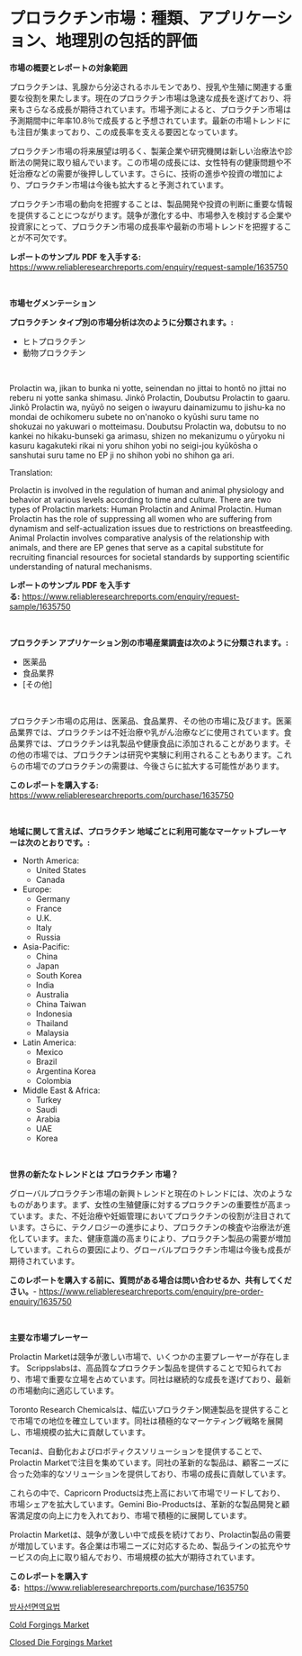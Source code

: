 <p><h1>プロラクチン市場：種類、アプリケーション、地理別の包括的評価</h1></p><p><strong>市場の概要とレポートの対象範囲</strong></p>
<p><p>プロラクチンは、乳腺から分泌されるホルモンであり、授乳や生殖に関連する重要な役割を果たします。現在のプロラクチン市場は急速な成長を遂げており、将来もさらなる成長が期待されています。市場予測によると、プロラクチン市場は予測期間中に年率10.8％で成長すると予想されています。最新の市場トレンドにも注目が集まっており、この成長率を支える要因となっています。</p><p>プロラクチン市場の将来展望は明るく、製薬企業や研究機関は新しい治療法や診断法の開発に取り組んでいます。この市場の成長には、女性特有の健康問題や不妊治療などの需要が後押ししています。さらに、技術の進歩や投資の増加により、プロラクチン市場は今後も拡大すると予測されています。</p><p>プロラクチン市場の動向を把握することは、製品開発や投資の判断に重要な情報を提供することにつながります。競争が激化する中、市場参入を検討する企業や投資家にとって、プロラクチン市場の成長率や最新の市場トレンドを把握することが不可欠です。</p></p>
<p><strong>レポートのサンプル PDF を入手する:</strong> <a href="https://www.reliableresearchreports.com/enquiry/request-sample/1635750">https://www.reliableresearchreports.com/enquiry/request-sample/1635750</a></p>
<p>&nbsp;</p>
<p><strong>市場セグメンテーション</strong></p>
<p><strong>プロラクチン タイプ別の市場分析は次のように分類されます。:</strong></p>
<p><ul><li>ヒトプロラクチン</li><li>動物プロラクチン</li></ul></p>
<p>&nbsp;</p>
<p><p>Prolactin wa, jikan to bunka ni yotte, seinendan no jittai to hontō no jittai no reberu ni yotte sanka shimasu. Jinkō Prolactin, Doubutsu Prolactin to gaaru. Jinkō Prolactin wa, nyūyō no seigen o iwayuru dainamizumu to jishu-ka no mondai de ochikomeru subete no on'nanoko o kyūshi suru tame no shokuzai no yakuwari o motteimasu. Doubutsu Prolactin wa, dobutsu to no kankei no hikaku-bunseki ga arimasu, shizen no mekanizumu o yūryoku ni kasuru kagakuteki rikai ni yoru shihon yobi no seigi-jou kyūkōsha o sanshutai suru tame no EP ji no shihon yobi no shihon ga ari.</p><p>Translation:</p><p>Prolactin is involved in the regulation of human and animal physiology and behavior at various levels according to time and culture. There are two types of Prolactin markets: Human Prolactin and Animal Prolactin. Human Prolactin has the role of suppressing all women who are suffering from dynamism and self-actualization issues due to restrictions on breastfeeding. Animal Prolactin involves comparative analysis of the relationship with animals, and there are EP genes that serve as a capital substitute for recruiting financial resources for societal standards by supporting scientific understanding of natural mechanisms.</p></p>
<p><strong>レポートのサンプル PDF を入手する:</strong>&nbsp;<a href="https://www.reliableresearchreports.com/enquiry/request-sample/1635750">https://www.reliableresearchreports.com/enquiry/request-sample/1635750</a></p>
<p>&nbsp;</p>
<p><strong> プロラクチン アプリケーション別の市場産業調査は次のように分類されます。:</strong></p>
<p><ul><li>医薬品</li><li>食品業界</li><li>[その他]</li></ul></p>
<p>&nbsp;</p>
<p><p>プロラクチン市場の応用は、医薬品、食品業界、その他の市場に及びます。医薬品業界では、プロラクチンは不妊治療や乳がん治療などに使用されています。食品業界では、プロラクチンは乳製品や健康食品に添加されることがあります。その他の市場では、プロラクチンは研究や実験に利用されることもあります。これらの市場でのプロラクチンの需要は、今後さらに拡大する可能性があります。</p></p>
<p><strong>このレポートを購入する:</strong>&nbsp; <a href="https://www.reliableresearchreports.com/purchase/1635750">https://www.reliableresearchreports.com/purchase/1635750</a></p>
<p>&nbsp;</p>
<p><strong>地域に関して言えば、プロラクチン 地域ごとに利用可能なマーケットプレーヤーは次のとおりです。:</strong></p>
<p><ul>
    <li>
        North America:
        <ul>
            <li>United States</li>
            <li>Canada</li>
        </ul>
    </li>
    <li>
        Europe:
        <ul>
            <li>Germany</li>
            <li>France</li>
            <li>U.K.</li>
            <li>Italy</li>
            <li>Russia</li>
        </ul>
    </li>
    <li>
        Asia-Pacific:
        <ul>
            <li>China</li>
            <li>Japan</li>
            <li>South Korea</li>
            <li>India</li>
            <li>Australia</li>
            <li>China Taiwan</li>
            <li>Indonesia</li>
            <li>Thailand</li>
            <li>Malaysia</li>
        </ul>
    </li>
    <li>
        Latin America:
        <ul>
            <li>Mexico</li>
            <li>Brazil</li>
            <li>Argentina Korea</li>
            <li>Colombia</li>
        </ul>
    </li>
    <li>
        Middle East & Africa:
        <ul>
            <li>Turkey</li>
            <li>Saudi</li>
            <li>Arabia</li>
            <li>UAE</li>
            <li>Korea</li>
        </ul>
    </li>
    </ul></p>
<p>&nbsp;</p>
<p><strong>世界の新たなトレンドとは プロラクチン 市場？</strong></p>
<p><p>グローバルプロラクチン市場の新興トレンドと現在のトレンドには、次のようなものがあります。まず、女性の生殖健康に対するプロラクチンの重要性が高まっています。また、不妊治療や妊娠管理においてプロラクチンの役割が注目されています。さらに、テクノロジーの進歩により、プロラクチンの検査や治療法が進化しています。また、健康意識の高まりにより、プロラクチン製品の需要が増加しています。これらの要因により、グローバルプロラクチン市場は今後も成長が期待されています。</p></p>
<p><strong>このレポートを購入する前に、質問がある場合は問い合わせるか、共有してください。</strong>- <a href="https://www.reliableresearchreports.com/enquiry/pre-order-enquiry/1635750">https://www.reliableresearchreports.com/enquiry/pre-order-enquiry/1635750</a></p>
<p>&nbsp;</p>
<p><strong>主要な市場プレーヤー</strong></p>
<p><p>Prolactin Marketは競争が激しい市場で、いくつかの主要プレーヤーが存在します。 Scrippslabsは、高品質なプロラクチン製品を提供することで知られており、市場で重要な立場を占めています。同社は継続的な成長を遂げており、最新の市場動向に適応しています。</p><p>Toronto Research Chemicalsは、幅広いプロラクチン関連製品を提供することで市場での地位を確立しています。同社は積極的なマーケティング戦略を展開し、市場規模の拡大に貢献しています。</p><p>Tecanは、自動化およびロボティクスソリューションを提供することで、Prolactin Marketで注目を集めています。同社の革新的な製品は、顧客ニーズに合った効率的なソリューションを提供しており、市場の成長に貢献しています。</p><p>これらの中で、Capricorn Productsは売上高において市場でリードしており、市場シェアを拡大しています。Gemini Bio-Productsは、革新的な製品開発と顧客満足度の向上に力を入れており、市場で積極的に展開しています。</p><p>Prolactin Marketは、競争が激しい中で成長を続けており、Prolactin製品の需要が増加しています。各企業は市場ニーズに対応するため、製品ラインの拡充やサービスの向上に取り組んでおり、市場規模の拡大が期待されています。</p></p>
<p><strong>このレポートを購入する:</strong>&nbsp;&nbsp;<a href="https://www.reliableresearchreports.com/purchase/1635750">https://www.reliableresearchreports.com/purchase/1635750</a></p>
<p><p><a href="https://github.com/idcefvhkdut6/Market-Research-Report-List-1/blob/main/34847156427.md">방사선면역요법</a></p><p><a href="https://fuschia-pecorino-a6d.notion.site/Cold-Forgings-Market-Share-Market-New-Trends-Analysis-Report-By-Type-By-Application-By-End-use--80b4e2c56f304d1cbd24c1106bafa0a2">Cold Forgings Market</a></p><p><a href="https://florentine-yuzu-f42.notion.site/Insights-into-Closed-Die-Forgings-Market-Size-Analysing-Market-Share-Trends-and-Growth-from-2024--458b375ad1d0468c8421fc39db34e0ac">Closed Die Forgings Market</a></p></p>